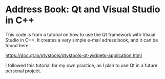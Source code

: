 # Address Book: Qt and Visual Studio in C++

This code is from a tutorial on how to use the Qt framework with Visual Studio in C++. It creates a very simple e-mail adress book, and it can be found here:

https://doc.qt.io/qtvstools/qtvstools-qt-widgets-application.html

I followed this tutorial for my own practice, as I plan to use Qt in a future personal project.

